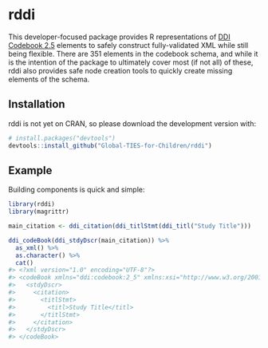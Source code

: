 
<!-- README.md is generated from README.Rmd. Please edit that file -->

# rddi

<!-- badges: start -->

<!-- badges: end -->

This developer-focused package provides R representations of [DDI
Codebook 2.5](https://ddialliance.org/Specification/DDI-Codebook/2.5/)
elements to safely construct fully-validated XML while still being
flexible. There are 351 elements in the codebook schema, and while it is
the intention of the package to ultimately cover most (if not all) of
these, rddi also provides safe node creation tools to quickly create
missing elements of the schema.

## Installation

rddi is not yet on CRAN, so please download the development version
with:

``` r
# install.packages("devtools")
devtools::install_github("Global-TIES-for-Children/rddi")
```

## Example

Building components is quick and simple:

``` r
library(rddi)
library(magrittr)

main_citation <- ddi_citation(ddi_titlStmt(ddi_titl("Study Title")))

ddi_codeBook(ddi_stdyDscr(main_citation)) %>% 
  as_xml() %>% 
  as.character() %>% 
  cat()
#> <?xml version="1.0" encoding="UTF-8"?>
#> <codeBook xmlns="ddi:codebook:2_5" xmlns:xsi="http://www.w3.org/2001/XMLSchema-instance" version="2.5" xsi:schemaLocation="http://www.ddialliance.org/Specification/DDI-Codebook/2.5/XMLSchema/codebook.xsd">
#>   <stdyDscr>
#>     <citation>
#>       <titlStmt>
#>         <titl>Study Title</titl>
#>       </titlStmt>
#>     </citation>
#>   </stdyDscr>
#> </codeBook>
```
